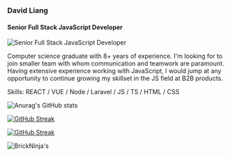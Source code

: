 ### David Liang
#### Senior Full Stack JavaScript Developer
![Senior Full Stack JavaScript Developer](https://i.pinimg.com/736x/23/55/cd/2355cd02b42ca6ea2dedf59c5af36e67.jpg)

Computer science graduate with 8+ years of experience. I'm looking for to join smaller team with whom communication and teamwork are paramount. Having extensive experience working with JavaScript, I would jump at any opportunity to continue growing my skillset in the JS field at B2B products.

Skills: REACT / VUE / Node / Laravel / JS / TS / HTML / CSS



![Anurag's GitHub stats](https://github-readme-stats.vercel.app/api?username=brick-ninja&show_icons=true&theme=radical)

[![GitHub Streak](https://streak-stats.demolab.com?user=brick-ninja&theme=github-green-purple&border_radius=6&date_format=j%2Fn%5B%2FY%5D&background=151F2B&border=0F3705BE&stroke=DD2727&ring=DD2727&fire=DD2727&currStreakNum=DD2727&sideNums=DD2727)](https://git.io/streak-stats)

[![GitHub Streak](https://streak-stats.demolab.com?user=brick-ninja&theme=github-green-purple&border_radius=6&locale=zh_Hans&date_format=j%2Fn%5B%2FY%5D&background=151F2B&border=0F3705BE&stroke=DD2727&ring=DD2727&fire=DD2727&currStreakNum=DD2727&sideNums=DD2727)](https://git.io/streak-stats)

![BrickNinja's](https://github-profile-trophy.vercel.app/?username=brick-ninja&theme=onedark)
